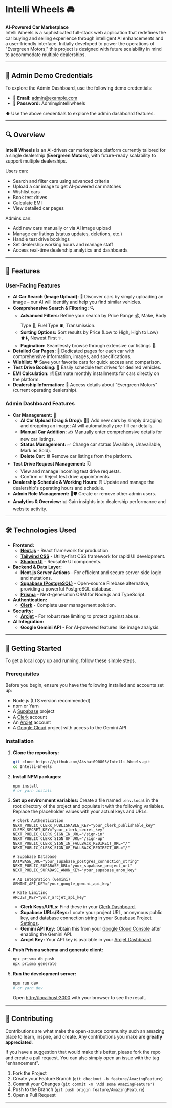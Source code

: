 # Intelli Wheels 🚘

**AI-Powered Car Marketplace**  
Intelli Wheels is a sophisticated full-stack web application that redefines the car buying and selling experience through intelligent AI enhancements and a user-friendly interface. Initially developed to power the operations of "Evergreen Motors," this project is designed with future scalability in mind to accommodate multiple dealerships.

---

## 🔐 Admin Demo Credentials

To explore the Admin Dashboard, use the following demo credentials:

- 📧 **Email:** admin@example.com  
- 🔑 **Password:** Admin@intelliwheels

⬆️ Use the above credentials to explore the admin dashboard features.

---

## 🔍 Overview

**Intelli Wheels** is an AI-driven car marketplace platform currently tailored for a single dealership (**Evergreen Motors**), with future-ready scalability to support multiple dealerships.

Users can:
- Search and filter cars using advanced criteria
- Upload a car image to get AI-powered car matches
- Wishlist cars
- Book test drives
- Calculate EMI
- View detailed car pages

Admins can:
- Add new cars manually or via AI image upload
- Manage car listings (status updates, deletions, etc.)
- Handle test drive bookings
- Set dealership working hours and manage staff
- Access real-time dealership analytics and dashboards

---

## 🚀 Features

### User-Facing Features

* **AI Car Search (Image Upload):** 📸 Discover cars by simply uploading an image – our AI will identify and help you find similar vehicles.
* **Comprehensive Search & Filtering:** 🔍
    * **Advanced Filters:** Refine your search by Price Range 💰, Make, Body Type 🚙, Fuel Type ⛽, Transmission.
    * **Sorting Options:** Sort results by Price (Low to High, High to Low) ⬆️⬇️, Newest First ✨.
    * **Pagination:** Seamlessly browse through extensive car listings 📄.
* **Detailed Car Pages:** 📄 Dedicated pages for each car with comprehensive information, images, and specifications.
* **Wishlist:** ❤️ Save your favorite cars for quick access and comparison.
* **Test Drive Booking:** 📅 Easily schedule test drives for desired vehicles.
* **EMI Calculation:** 셈 Estimate monthly installments for cars directly on the platform.
* **Dealership Information:** 📍 Access details about "Evergreen Motors" (current operating dealership).

### Admin Dashboard Features

* **Car Management:** 🚗
    * **AI Car Upload (Drag & Drop):** 🤖➕ Add new cars by simply dragging and dropping an image; AI will automatically pre-fill car details.
    * **Manual Car Addition:** ✍️ Manually enter comprehensive details for new car listings.
    * **Status Management:** ✅ Change car status (Available, Unavailable, Mark as Sold).
    * **Delete Car:** 🗑️ Remove car listings from the platform.
* **Test Drive Request Management:** 🗓️
    * View and manage incoming test drive requests.
    * Confirm or Reject test drive appointments.
* **Dealership Schedule & Working Hours:** ⏰ Update and manage the dealership's operating hours and schedule.
* **Admin Role Management:** 👤🛡️ Create or remove other admin users.
* **Analytics & Overview:** 📊 Gain insights into dealership performance and website activity.

---

## 🛠️ Technologies Used

* **Frontend:**
    * [**Next.js**](https://nextjs.org/) - React framework for production.
    * [**Tailwind CSS**](https://tailwindcss.com/) - Utility-first CSS framework for rapid UI development.
    * [**Shadcn UI**](https://ui.shadcn.com/) - Reusable UI components.
* **Backend & Data Layer:**
    * **Next.js Server Actions** - For efficient and secure server-side logic and mutations.
    * [**Supabase (PostgreSQL)**](https://supabase.com/) - Open-source Firebase alternative, providing a powerful PostgreSQL database.
    * [**Prisma**](https://www.prisma.io/) - Next-generation ORM for Node.js and TypeScript.
* **Authentication:**
    * [**Clerk**](https://clerk.com/) - Complete user management solution.
* **Security:**
    * [**Arcjet**](https://arcjet.com/) - For robust rate limiting to protect against abuse.
* **AI Integration:**
    * **Google Gemini API** - For AI-powered features like image analysis.

---

## 🚀 Getting Started

To get a local copy up and running, follow these simple steps.

### Prerequisites

Before you begin, ensure you have the following installed and accounts set up:

* Node.js (LTS version recommended)
* npm or Yarn
* A [Supabase](https://supabase.com/) project
* A [Clerk](https://clerk.com/) account
* An [Arcjet](https://arcjet.com/) account
* A [Google Cloud](https://cloud.google.com/gemini-api) project with access to the Gemini API

### Installation

1.  **Clone the repository:**
    ```bash
    git clone https://github.com/Akshat090803/Intelli-Wheels.git
    cd Intelli-Wheels
    ```
2.  **Install NPM packages:**
    ```bash
    npm install
    # or yarn install
    ```
3.  **Set up environment variables:**
    Create a file named `.env.local` in the root directory of the project and populate it with the following variables. Replace the placeholder values with your actual keys and URLs.

    ```
    # Clerk Authentication
    NEXT_PUBLIC_CLERK_PUBLISHABLE_KEY="your_clerk_publishable_key"
    CLERK_SECRET_KEY="your_clerk_secret_key"
    NEXT_PUBLIC_CLERK_SIGN_IN_URL="/sign-in"
    NEXT_PUBLIC_CLERK_SIGN_UP_URL="/sign-up"
    NEXT_PUBLIC_CLERK_SIGN_IN_FALLBACK_REDIRECT_URL="/"
    NEXT_PUBLIC_CLERK_SIGN_UP_FALLBACK_REDIRECT_URL="/"

    # Supabase Database
    DATABASE_URL="your_supabase_postgres_connection_string"
    NEXT_PUBLIC_SUPABASE_URL="your_supabase_project_url"
    NEXT_PUBLIC_SUPABASE_ANON_KEY="your_supabase_anon_key"

    # AI Integration (Gemini)
    GEMINI_API_KEY="your_google_gemini_api_key"

    # Rate Limiting
    ARCJET_KEY="your_arcjet_api_key"
    ```
    * **Clerk Keys/URLs:** Find these in your [Clerk Dashboard](https://dashboard.clerk.com/).
    * **Supabase URLs/Keys:** Locate your project URL, anonymous public key, and database connection string in your [Supabase Project Settings](https://app.supabase.com/).
    * **Gemini API Key:** Obtain this from your [Google Cloud Console](https://console.cloud.google.com/) after enabling the Gemini API.
    * **Arcjet Key:** Your API key is available in your [Arcjet Dashboard](https://app.arcjet.com/).

4.  **Push Prisma schema and generate client:**
    ```bash
    npx prisma db push
    npx prisma generate
    ```

5.  **Run the development server:**
    ```bash
    npm run dev
    # or yarn dev
    ```

    Open [http://localhost:3000](http://localhost:3000) with your browser to see the result.

---

## 🤝 Contributing

Contributions are what make the open-source community such an amazing place to learn, inspire, and create. Any contributions you make are **greatly appreciated**.

If you have a suggestion that would make this better, please fork the repo and create a pull request. You can also simply open an issue with the tag "enhancement".

1.  Fork the Project
2.  Create your Feature Branch (`git checkout -b feature/AmazingFeature`)
3.  Commit your Changes (`git commit -m 'Add some AmazingFeature'`)
4.  Push to the Branch (`git push origin feature/AmazingFeature`)
5.  Open a Pull Request

---


